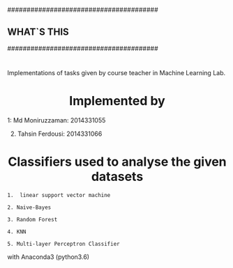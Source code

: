 # <center>

#######################################
##           WHAT`S THIS             ##
#######################################

# </center>

 Implementations of tasks given by course teacher
   in Machine Learning Lab. 
 # <center> Implemented by   </center>

   1: Md Moniruzzaman: 2014331055

   2. Tahsin Ferdousi: 2014331066 


# <center> Classifiers used to analyse the given datasets   </center>

    1.  linear support vector machine

    2. Naive-Bayes

    3. Random Forest

    4. KNN

    5. Multi-layer Perceptron Classifier


with Anaconda3 (python3.6) 